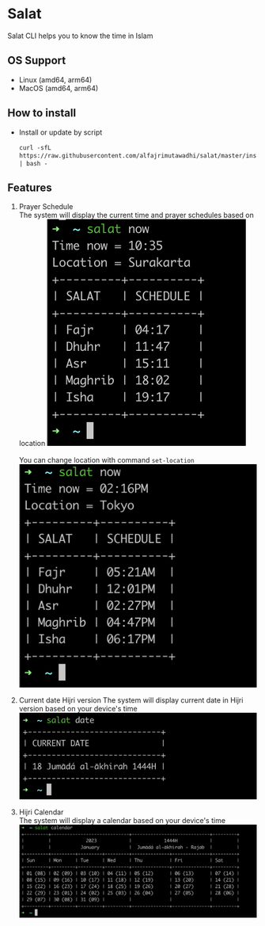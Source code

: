 # Salat
Salat CLI helps you to know the time in Islam

## OS Support
- Linux (amd64, arm64)
- MacOS (amd64, arm64)

## How to install
- Install or update by script
    ```
    curl -sfL https://raw.githubusercontent.com/alfajrimutawadhi/salat/master/install.sh | bash -
    ```

## Features
1. Prayer Schedule  
The system will display the current time and prayer schedules based on location
![prayer schedule](docs/schedule.png)<br><br>
You can change location with command `set-location`
![set location](docs/set-location.png)

2. Current date Hijri version
The system will display current date in Hijri version based on your device's time
![hijri date](docs/date.png)

3. Hijri Calendar   
The system will display a calendar based on your device's time
![hijri calendar](docs/calendar.png)